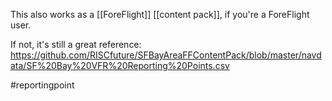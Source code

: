 This also works as a [[ForeFlight]] [[content pack]], if you're a ForeFlight user.

If not, it's still a great reference: https://github.com/RISCfuture/SFBayAreaFFContentPack/blob/master/navdata/SF%20Bay%20VFR%20Reporting%20Points.csv

#reportingpoint 